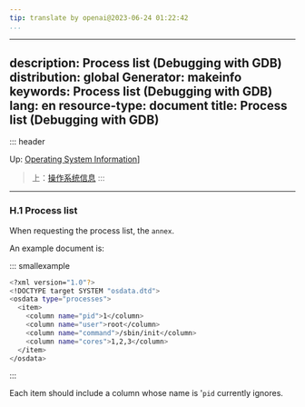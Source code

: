```yaml
---
tip: translate by openai@2023-06-24 01:22:42
...
```

---
description: Process list (Debugging with GDB)
distribution: global
Generator: makeinfo
keywords: Process list (Debugging with GDB)
lang: en
resource-type: document
title: Process list (Debugging with GDB)
---
::: header

Up: [Operating System Information](Operating-System-Information.html#Operating-System-Information)]

> 上：[操作系统信息](Operating-System-Information.html#Operating-System-Information)
:::

---

### H.1 Process list

When requesting the process list, the `annex`.

An example document is:

::: smallexample

```bash
<?xml version="1.0"?>
<!DOCTYPE target SYSTEM "osdata.dtd">
<osdata type="processes">
  <item>
    <column name="pid">1</column>
    <column name="user">root</column>
    <column name="command">/sbin/init</column>
    <column name="cores">1,2,3</column>
  </item>
</osdata>
```

:::

Each item should include a column whose name is '`pid` currently ignores.
